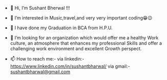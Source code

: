 - 👋 Hi, I’m Sushant Bherwal !!!
- 👀 I’m interested in Music,travel,and very very important coding😁😉
- 🌱 I have done my Graduation in BCA from H.P.U.
- 💞️ I’m looking for an organization which would offer me a healthy Work culture, an atmosphere that
     enhances my professional Skills and offer a challenging work environment and excellent Growth
     perspect.
     
- 📫 How to reach me:- via linkedin:- https://www.linkedin.com/in/sushantbharwal/
                       via gmail:- sushantbharwal@gmail.com    

